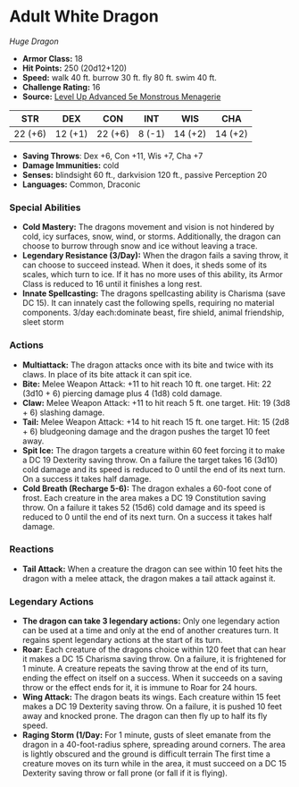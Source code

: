 # Adult White Dragon

*Huge* *Dragon*

- **Armor Class:** 18
- **Hit Points:** 250 (20d12+120)
- **Speed:** walk 40 ft. burrow 30 ft. fly 80 ft. swim 40 ft.
- **Challenge Rating:** 16
- **Source:** [Level Up Advanced 5e Monstrous Menagerie](https://www.levelup5e.com)

| STR | DEX | CON | INT | WIS | CHA |
| --- | --- | --- | --- | --- | --- |
| 22 (+6) | 12 (+1) | 22 (+6) | 8 (-1) | 14 (+2) | 14 (+2) |

- **Saving Throws**: Dex +6, Con +11, Wis +7, Cha +7
- **Damage Immunities:** cold
- **Senses:** blindsight 60 ft., darkvision 120 ft., passive Perception 20
- **Languages:** Common, Draconic
### Special Abilities
- **Cold Mastery:** The dragons movement and vision is not hindered by cold, icy surfaces, snow, wind, or storms. Additionally, the dragon can choose to burrow through snow and ice without leaving a trace.
- **Legendary Resistance (3/Day):** When the dragon fails a saving throw, it can choose to succeed instead. When it does, it sheds some of its scales, which turn to ice. If it has no more uses of this ability, its Armor Class is reduced to 16 until it finishes a long rest.
- **Innate Spellcasting:** The dragons spellcasting ability is Charisma (save DC 15). It can innately cast the following spells, requiring no material components. 3/day each:dominate beast, fire shield, animal friendship, sleet storm
### Actions
- **Multiattack:** The dragon attacks once with its bite and twice with its claws. In place of its bite attack  it can spit ice.
- **Bite:** Melee Weapon Attack: +11 to hit  reach 10 ft.  one target. Hit: 22 (3d10 + 6) piercing damage plus 4 (1d8) cold damage.
- **Claw:** Melee Weapon Attack: +11 to hit  reach 5 ft.  one target. Hit: 19 (3d8 + 6) slashing damage.
- **Tail:** Melee Weapon Attack: +14 to hit  reach 15 ft.  one target. Hit: 15 (2d8 + 6) bludgeoning damage  and the dragon pushes the target 10 feet away.
- **Spit Ice:** The dragon targets a creature within 60 feet  forcing it to make a DC 19 Dexterity saving throw. On a failure  the target takes 16 (3d10) cold damage  and its speed is reduced to 0 until the end of its next turn. On a success  it takes half damage.
- **Cold Breath (Recharge 5-6):** The dragon exhales a 60-foot cone of frost. Each creature in the area makes a DC 19 Constitution saving throw. On a failure  it takes 52 (15d6) cold damage  and its speed is reduced to 0 until the end of its next turn. On a success  it takes half damage.
### Reactions
- **Tail Attack:** When a creature the dragon can see within 10 feet hits the dragon with a melee attack, the dragon makes a tail attack against it.


### Legendary Actions
- **The dragon can take 3 legendary actions:** Only one legendary action can be used at a time and only at the end of another creatures turn. It regains spent legendary actions at the start of its turn.
- **Roar:** Each creature of the dragons choice within 120 feet that can hear it makes a DC 15 Charisma saving throw. On a failure, it is frightened for 1 minute. A creature repeats the saving throw at the end of its turn, ending the effect on itself on a success. When it succeeds on a saving throw or the effect ends for it, it is immune to Roar for 24 hours.
- **Wing Attack:** The dragon beats its wings. Each creature within 15 feet makes a DC 19 Dexterity saving throw. On a failure, it is pushed 10 feet away and knocked prone. The dragon can then fly up to half its fly speed.
- **Raging Storm (1/Day:** For 1 minute, gusts of sleet emanate from the dragon in a 40-foot-radius sphere, spreading around corners. The area is lightly obscured and the ground is difficult terrain The first time a creature moves on its turn while in the area, it must succeed on a DC 15 Dexterity saving throw or fall prone (or fall if it is flying).
